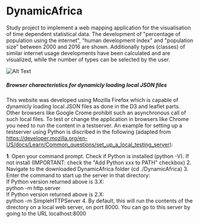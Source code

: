 # DynamicAfrica
Study project to implement a web mapping application for the visualisation of time dependent statistical data. The development of "percentage of population using the internet", "human development index" and "population size" between 2000 and 2016 are shown. Additionally types (classes) of similar internet usage developments have been calculated and are visualized, while the number of types can be selected by the user.   

![Alt Text](https://github.com/lukasalexanderweber/DynamicAfrica/blob/master/gif/ezgif.com-video-to-gif.gif)

##### Browser characteristics for dynamicly loading local JSON files

This website was developed using Mozilla Firefox which is capable of dynamicly loading local JSON files as done in the D3 and leaflet parts. Other browsers like Google Crome prohibit such an asynchronous call of such local files. To test or change the application in browsers like Chrome you need to run the content in a testserver. An example for setting up a testserver using Python is discribed in the following (adapted from https://developer.mozilla.org/en-US/docs/Learn/Common_questions/set_up_a_local_testing_server):

  <b>1</b>. Open your command prompt. Check if Python is installed (python -V). If not install (IMPORTANT: check the "Add Python xxx to PATH" checkbox)
  2. Navigate to the downloaded DynamicAfrica folder (cd ./DynamicAfrica)
  3. Enter the command to start up the server in that directory:<br />
  If Python version returned above is 3.X:<br />
  python -m http.server<br />
  If Python version returned above is 2.X:<br />
  python -m SimpleHTTPServer
  4. By default, this will run the contents of the directory on a local web server, on port 8000. You can go to this server by going to the URL localhost:8000
